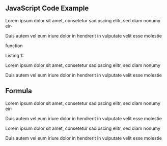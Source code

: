 ## JavaScript Code Example

Lorem ipsum dolor sit amet, consetetur sadipscing elitr, sed diam nonumy eir-

Duis autem vel eum iriure dolor in hendrerit in vulputate velit esse molestie

function

Listing 1:

Lorem ipsum dolor sit amet, consetetur sadipscing elitr, sed diam nonumy

Duis autem vel eum iriure dolor in hendrerit in vulputate velit esse molestie

## Formula

Lorem ipsum dolor sit amet, consetetur sadipscing elitr, sed diam nonumy eir-

Duis autem vel eum iriure dolor in hendrerit in vulputate velit esse molestie

Lorem ipsum dolor sit amet, consetetur sadipscing elitr, sed diam nonumy

Duis autem vel eum iriure dolor in hendrerit in vulputate velit esse molestie